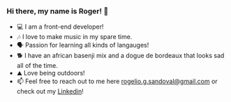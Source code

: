 ### Hi there, my name is Roger! 👋

- 💻 I am a front-end developer!
- 🎶 I love to make music in my spare time.
- 🗣 Passion for learning all kinds of langauges!
- 🐕 I have an african basenji mix and a dogue de bordeaux that looks sad all of the time.
- ⛰ Love being outdoors!
- 📫 Feel free to reach out to me here rogelio.g.sandoval@gmail.com or check out my [Linkedin]!

[Linkedin]: https://www.linkedin.com/in/rogeliosandoval/
